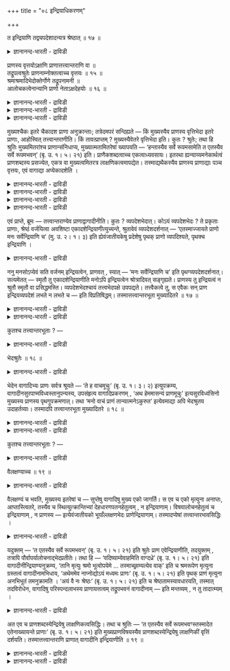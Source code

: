 +++
title = "०८ इन्द्रियाधिकरणम्"

+++

त इन्द्रियाणि तद्व्यपदेशादन्यत्र श्रेष्ठात् ॥ १७ ॥  
<details><summary>ज्ञानानन्द-भारती - द्राविडी</summary>

त इन्द्रियाणि तत्व्यबदेसादन्यत्र च्रेष्टात् ॥ १७ ॥
</details>

प्राणस्य वृत्तयोऽक्षाणि प्राणात्तत्त्वान्तराणि वा ॥  
तद्रूपत्वश्रुतेः प्राणनाम्नोक्तत्वाच्च वृत्तयः ॥ १५ ॥  
श्रमाश्रमादिभेदोक्तेर्गोणे तद्रूपनामनी ॥  
आलोचकत्वेनान्यानि प्राणो नेताऽक्षदेहयोः ॥ १६ ॥  
<details><summary>ज्ञानानन्द-भारती - द्राविडी</summary>

--वैयासिग न्यायमाला
</details>

<details><summary>ज्ञानानन्द-भारती - द्राविडी</summary>

इन्दिरियङ्गळ् पिराणऩुडैय विरुत्तिगळ् (वियाबारङ्गळ्, सॆयल्गळ्) ताऩा? अल्लदु पिराणऩै विड वेऱायुळ्ळ तत्वङ्गळा? अदऩ्(पिराणऩिऩ्) रूबमायिरुप् पदागच् चॊल्लियिरुप्पदालुम्, पिराणऩ् ऎऩ्ऱ पॆयरिऩा लेये अवै सॊल्लप्पट्टिरुप्पदिऩालुम्, (पिराणऩुडैय) विरुत्तिगळ्दाऩ्।
</details>

<details><summary>ज्ञानानन्द-भारती - द्राविडी</summary>

इन्दिरियङ्गळुक्कु सिरमम्, (पिराणऩुक्कु) सिरममिल् लामै मुदलाऩ वेऱुबाडु सॊल्लप्पट्टिरुप्पदाल्, अदऩ् रूबमॆऩ्बदुम्, अदे पॆयरैयुडैयदुम् कौणम् (उबसारमागक् सॊल्लप्पडुवदु)। तऩित्तऩिये अऱिगिऱवै कळ् ऎऩ्बदिऩाल् (अवै) वेऱु। पिराणऩ्, इन्दिरियङ्गळैयुम् सरीरत्तैयुम् नडत्तुवदु (आगैयाल् अवै वेऱु तत्वङ्गळ् ताऩ्)।
</details>

मुख्यश्चैकः इतरे चैकादश प्राणा अनुक्रान्ताः; तत्रेदमपरं सन्दिह्यते — किं मुख्यस्यैव प्राणस्य वृत्तिभेदा इतरे प्राणाः, आहोस्वित् तत्त्वान्तराणीति। किं तावत्प्राप्तम् ? मुख्यस्यैवेतरे वृत्तिभेदा इति। कुतः ? श्रुतेः; तथा हि श्रुतिः मुख्यमितरांश्च प्राणान्संनिधाप्य, मुख्यात्मतामितरेषां ख्यापयति — ‘हन्तास्यैव सर्वे रूपमसामेति त एतस्यैव सर्वे रूपमभवन्’ (बृ. उ. १। ५। २१) इति। प्राणैकशब्दत्वाच्च एकत्वाध्यवसायः। इतरथा ह्यन्याय्यमनेकार्थत्वं प्राणशब्दस्य प्रसज्येत, एकत्र वा मुख्यत्वमितरत्र लाक्षणिकत्वमापद्येत। तस्माद्यथैकस्यैव प्राणस्य प्राणाद्याः पञ्च वृत्तयः, एवं वागाद्या अप्येकादशेति ।

<details><summary>ज्ञानानन्द-भारती - द्राविडी</summary>

(वाक् मुदलाऩ इन्दिरियङ्गळ् अबाऩऩ्, वियाऩऩ् इवैगळैप् पोल पिराणऩुडैय विरुत्तिगळा अल्लदु पिराणऩैक्काट्टिलुम् वेऱाऩ तत्वङ्गळा ऎऩ्ऱु सन्देहम्। सुरुदियिल् इन्दिरियङ्गळ् पिराणऩुडैय रूबत्तैयडैन्दऩ ऎऩ्ऱु सॊल्लियि रुप्पदालुम्, इन्दिरियङ्गळुक्कुम् पिराणऩ् ऎऩ्ऱ पॆयर् इरुप्पदालुम् इन्दिरियङ्गळ् पिराणऩुडैय विरुत् तिगळे तविर पिराणऩैक् काट्टिलुम् वेऱाऩ तत्वङ्ग ऎल्ल ऎऩ्ऱु पूर्वबक्षम्।
</details>

<details><summary>ज्ञानानन्द-भारती - द्राविडी</summary>

अददऩ् कारियङ्गळैच् चॆय्युम् इन्दिरियङ्गळ् सिरममडैन्दु तूङ्गुगिऩ्ऱऩ। पिराणऩ् ऒरुवऩ् मट्टुम् ऎव्विद सिरममुमडैयामल् ऎप्पॊऴुदुम् विऴित्तुक् कॊण्डिरुक्किऱाऩ्। वाक्कु मुदलाऩ इन्दिरियङ्गळ् सरीरत्तैविट्टु वॆळिक्किळम्बिऩालुम् मरणम् एऱ्पडुव तिल्लै। ऊमै मुदलाऩ पॆयरुडऩ् जीवित्तुक्कॊण्डु ताऩिरुक्किऱाऩ्। पिराणऩ् वॆळिक्किळम्बिऩालो मरणम् एऱ्पडुगिऱदु ऎऩ्ऱु सुरुदि कूऱुगिऱदु। विषयत्तै आलोसिप्पदऱ्कुक् कारणम् इन्दिरियम्। पिराणऩो सरीरत्तैयुम् इन्दिरियङ्गळैयुम् ताङ्गिक्कॊण्डु नडत्तुगिऱवऩ्। इम्मादिरियाऩ वेऱ्ऱुमैगळिलिरुप् पदाल् इन्दिरियङ्गळ् पिराणऩैक्काट्टिलुम् वेऱाऩ तत्वङ्गळ् पिराणादीऩमाग इन्दिरियङ्गळिऩ् सलऩम् एऱ्पडुवदैक् कॊण्डु पिराणरूबत्तैयडैन्ददागच् चॊल्लप्पडुगिऱदु। इदैक्कॊण्डु कौणमाग इन्दिरियङ्गळुक्कुम् पिराणऩ् ऎऩ्ऱ पॆयर् एऱ्पट्टु इरुक्किऱदु ऎऩ्ऱु सित्तान्दम्)।
</details>

<details><summary>ज्ञानानन्द-भारती - द्राविडी</summary>

मुक्कियमाऩ पिराणऩ् ऒऩ्ऱु, मऱ्ऱदु पदिऩॊऩ्ऱु, ऎऩ्ऱु पिराणऩ्गळ् सॊल्लप्पट्टिरुक् किऩ्ऱऩ। अङ्गे इदु वेऱु सन्देहिक्कप्पडुगिऱदु। मऱ्ऱ पिराणऩ्गळ् मुक्किय पिराणऩुडैयवे विरुत्ति विसेषङ्गळा? अल्लदु वेऱु तत्वङ्गळा? ऎऩ्ऱु।
</details>

<details><summary>ज्ञानानन्द-भारती - द्राविडी</summary>

पूर्वबक्षम्: ऎदु नियायम्? मुक्कियत्तिऩुडैय विरुत्ति विसेषङ्गळ्दाऩ् मऱ्ऱवै ऎऩ्ऱु। ऎदिऩाल्? सुरुदियिरुप्पदिऩाल्। अप्पडिये सुरुदि “नाम् ऎल्लारुम् इदऩुडैय रूबमागवेयिरुप्पोम् ऎऩ्ऱु अवै ऎल्लाम् इदऩ् रूबमागवे आय्विट्टऩ”(पिरुहत्।१;५-२१) ऎऩ्ऱु मुक्कियत्तैयुम् मऱ्ऱ पिराणऩ्गळैयुम् सेर्त्तुच् चॊल्लि मऱ्ऱवैगळुक्कु मुक्किय पिराणऩिऩ् स्वरूब मायिरुक्कुम् तऩ्मैयैच् चॊल्गिऱदु। “पिराणऩ्” ऎऩ्ऱु ऒरे पॆयरुळ्ळवैगळाग इरुप्पदालुम् ऒऩ्ऱायिरुक्कुम् तऩ्मै तीर्माऩमागिऱदु। वेऱुविदमाऩालो, पिराणऩ् ऎऩ्ऱ सप्तत्तिऱ्कु नियायमऩ्ऩियिल् पलविद अर्त्तमुळ्ळ तऩ्मै एऱ्पट्टुविडुम्। अल्लदु, ओरिडत्तिल् मुक्कियत् तऩ्मै वेऱिडत्तिल् लक्षणै ऎऩ्ऱु एऱ्पडुम्। आगैयाल् ऎप्पडि ऒरे पिराणऩुक्कु पिराणऩ् मुदलिय ऐन्दु विरुत्तिगळो, अप्पडिये वाक्कु मुदलाऩ पदिऩोरु विरुत्तिगळुम्, ऎऩ्ऱु।
</details>

एवं प्राप्ते, ब्रूमः — तत्त्वान्तराण्येव प्राणाद्वागादीनीति। कुतः ? व्यपदेशभेदात्। कोऽयं व्यपदेशभेदः ? ते प्रकृताः प्राणाः, श्रेष्ठं वर्जयित्वा अवशिष्टा एकादशेन्द्रियाणीत्युच्यन्ते, श्रुतावेवं व्यपदेशदर्शनात् — ‘एतस्माज्जायते प्राणो मनः सर्वेन्द्रियाणि च’ (मु. उ. २। १। ३) इति ह्येवंजातीयकेषु प्रदेशेषु पृथक् प्राणो व्यपदिश्यते, पृथक्च इन्द्रियाणि ।

<details><summary>ज्ञानानन्द-भारती - द्राविडी</summary>

सित्तान्दम्: इव्विदम् वरुम्बोदु सॊल्गिऱोम्: वाक्कु मुदलियवैगळ् पिराणऩैक् काट्टिलुम् वेऱु तत्वङ्गळ् ताऩ् ऎऩ्ऱु ऎदिऩाल्? 'कुऱिप्पिडुवदिल् वित्तियासमिप्पदाल्। कुऱिप्पिडुवदाल् वित्तियासम् ऎऩ्ऱ इदु ऎऩ्ऩ? पिरगिरुदमायुळ्ळ अन्द पिराणऩ्गळ्, सिरेष्टऩै (मुक्कियऩै) विट्टुविट्टु मीदमुळ्ळ पदिऩॊऩ्ऱु इन्दिरियङ्गळ् ऎऩ्ऱु सॊल्लप्पडुगिऩ्ऱऩ। सुरुदियिल् इव्विदम् कुऱिप्पिडुवदु काणप्पडुवदाल्। "इदिलिरुन्दु उण्डागिऱदु पिराणऩ्, मऩस्, ऎल्ला इन्दिरियङ्गळुम्” (मुण्डग।११।१-३) ऎऩ्ऱु इदु पोलुळ्ळविडङ्गळिल् तऩियाग पिराणऩुम् तऩियाग इन्दिरियङ्गळुम् कुऱिप्पिडप्पडुगिऩ्ऱऩ।
</details>

ननु मनसोऽप्येवं सति वर्जनम् इन्द्रियत्वेन, प्राणवत् , स्यात् — ‘मनः सर्वेन्द्रियाणि च’ इति पृथग्व्यपदेशदर्शनात्। सत्यमेतत् — स्मृतौ तु एकादशेन्द्रियाणीति मनोऽपि इन्द्रियत्वेन श्रोत्रादिवत् सङ्गृह्यते। प्राणस्य तु इन्द्रियत्वं न श्रुतौ स्मृतौ वा प्रसिद्धमस्ति। व्यपदेशभेदश्चायं तत्त्वभेदपक्षे उपपद्यते। तत्त्वैकत्वे तु, स एवैकः सन् प्राण इन्द्रियव्यपदेशं लभते न लभते च — इति विप्रतिषिद्धम्। तस्मात्तत्त्वान्तरभूता मुख्यादितरे ॥ १७ ॥

<details><summary>ज्ञानानन्द-भारती - द्राविडी</summary>

इव्विदमाऩाल् “मऩस्, ऎल्ला इन्दिरियङ्गळुम्” ऎऩ्ऱु तऩियाय् सॊल्लियिरुप्पदाल्, पिराणऩैप्पोल मऩसिऱ्कुम् इन्दिरियत्तऩ्मैयिलिरुन्दु विलक्कु एऱ्पडुमेयॆऩ्ऱाल्, इदु वास्तवम्। आऩाल् स्मिरुदियिल् पदिऩोरु इन्दिरियङ्गळॆऩ्ऱु मऩसुम्, कादु मुदलियदैप्पोल इन्दिरियमाग सेर्क्कप्पट्टिरु क्किऱदु। पिराणऩुक्को, सुरुदियिलो, स्मिरुदियिलो, इन्दिरियत्तऩ्मै पिरसित्तमिल्लै।
</details>

<details><summary>ज्ञानानन्द-भारती - द्राविडी</summary>

तत्वत्तिल् पेदमिरुक्कुम् पक्षत्तिल् इन्द कुऱिप्पिट् टदिलुळ्ळ पेदम् पॊरुत्तमागुम्। ऒरे तत्वमायिरुन् दालो, ऒऩ्ऱागवेयिरुक्किऱ अन्द पिराणऩ् इन्दिरिय मॆऩ्ऱ पॆयरै अडैगिऱदु अडैगिऱदुमिल्लै ऎऩ्ऱु विरुत्तप्पडुम्। आगैयाल् मऱ्ऱवै मुक्कियत्तिलिरुन्दु वेऱायुळ्ळ तत्तुवमायिरुप्पवै।
</details>

कुतश्च तत्त्वान्तरभूताः ? —

<details><summary>ज्ञानानन्द-भारती - द्राविडी</summary>

वेऱु ऎदिऩालुम् वेऱु तत्वमायिरुप्पवै?
</details>

भेदश्रुतेः ॥ १८ ॥  
<details><summary>ज्ञानानन्द-भारती - द्राविडी</summary>

पेदच्रुदे: ॥ १८ ॥
</details>

भेदेन वागादिभ्यः प्राणः सर्वत्र श्रूयते — ‘ते ह वाचमूचुः’ (बृ. उ. १। ३। २) इत्युपक्रम्य, वागादीनसुरपाप्मविध्वस्तानुपन्यस्य, उपसंहृत्य वागादिप्रकरणम् , ‘अथ हेममासन्यं प्राणमूचुः’ इत्यसुरविध्वंसिनो मुख्यस्य प्राणस्य पृथगुपक्रमणात्। तथा ‘मनो वाचं प्राणं तान्यात्मनेऽकुरुत’ इत्येवमाद्या अपि भेदश्रुतय उदाहर्तव्याः। तस्मादपि तत्त्वान्तरभूता मुख्यादितरे ॥ १८ ॥

<details><summary>ज्ञानानन्द-भारती - द्राविडी</summary>

वाक्कु मुदलियवैगळिलिरुन्दु वेऱाग ऎङ्गुम् पिराणऩ् सॊल्लप्पडुगिऱदु। "अवैगळ् वाक्कै सॊल्लिऩ” (पिरुहत्।१;३-२) ऎऩ्ऱु आरम्बित्तु, वाक्कु मुदलियवैगळै असुरर्गळाल् कॆडुक्कप्पट्ट वैगळाग सॊल्लिविट्टु, वाक्कु मुदलियदिऩ् पिरगरणत्तै मुडित्तुक् कॊण्डु “पिऱ्पाडु इन्द मुगत्तिलुळ्ळ पिराणऩै सॊल्लिऩ” ऎऩ्ऱु असुरर् कळैप् पोक्कडिक्कक्कूडिय मुक्किय पिराणऩैप्पऱ्ऱि तऩियाग आरम्बित्तिरुप्पदिऩाल्।
</details>

<details><summary>ज्ञानानन्द-भारती - द्राविडी</summary>

अप्पडिये “मऩस्, वाक्कु, पिराणऩ् अवै कळै तऩक्काग सॆय्दु कॊण्डदु” ऎऩ्बदु मुदलाऩ पेद सुरुदिगळुम् ऎडुत्तुक् कॊळ्ळ वेण्डियवै। अदिऩालुम् मऱ्ऱवै मुक्कियत्तिलिरुन्दु वेऱु तत्वमायिरुप्पवैगळ्।
</details>

कुतश्च तत्त्वान्तरभूताः ? —

<details><summary>ज्ञानानन्द-भारती - द्राविडी</summary>

वेऱु ऎदिऩालुम् वेऱु तत्वमायिरुप्पवैगळ्?-
</details>

वैलक्षण्याच्च ॥ १९ ॥  
<details><summary>ज्ञानानन्द-भारती - द्राविडी</summary>

वैलक्षण्याच्च ॥ १९ ॥
</details>

वैलक्षण्यं च भवति, मुख्यस्य इतरेषां च — सुप्तेषु वागादिषु मुख्य एको जागर्ति। स एव च एको मृत्युना अनाप्तः, आप्तास्त्वितरे, तस्यैव च स्थित्युत्क्रान्तिभ्यां देहधारणपतनहेतुत्वम् , न इन्द्रियाणाम्। विषयालोचनहेतुत्वं च इन्द्रियाणाम् , न प्राणस्य — इत्येवंजातीयको भूयाँल्लक्षणभेदः प्राणेन्द्रियाणाम्। तस्मादप्येषां तत्त्वान्तरभावसिद्धिः ।

<details><summary>ज्ञानानन्द-भारती - द्राविडी</summary>

मुक्कियत्तिऱ्कुम्, मऱ्ऱवैगळुक्कुम् विरुत्तमाऩ लक्षणमुळ्ळ तऩ्मैयुम् इरुक्किऱदु। वाक्कु मुदलियवै तूङ्गुम् पोदु मुक्कियम् ऒऩ्ऱुदाऩ् विऴित्तुक् कॊण्डिरुक्किऱदु; मिरुत्युविऩाल् पिडिक्कप् पडाददु अदु ऒऩ्ऱुदाऩ्। मऱ्ऱवैगळो पिडिक्कप् पट्टवै। अदऱ्कुत्ताऩ् इरुप्पु वॆळिक्किळम्बुदल् इवैगळाल् तेहम् तरिप्पदऱ्कुम् विऴुवदऱ्कुम् कारणमायिरुक्कुम् तऩ्मै ; इन्दिरियङ्गळुक्कु इल्लै। विषयङ्गळै आलोसऩै सॆय्वदऱ्कुक् कारणमा यिरुक्कुम् तऩ्मै इन्दिरियङ्गळुक्के तविर, पिराण ऩुक्कु इल्लै ऎऩ्ऱु इदुबोलुळ्ळ लक्षणत्तिल् पेदम् पिराणऩुक्कुम् इन्दिरियङ्गळुक्कुम् पल इरुक्किऩ्ऱऩ। आगैयिऩालुम् इवैगळुक्कु वेऱु तत्वमायिरुप्पदु सित्तिक्किऱदु।
</details>

यदुक्तम् — ‘त एतस्यैव सर्वे रूपमभवन्’ (बृ. उ. १। ५। २१) इति श्रुतेः प्राण एवेन्द्रियाणीति, तदयुक्तम् , तत्रापि पौर्वापर्यालोचनाद्भेदप्रतीतेः। तथा हि — ‘वदिष्याम्येवाहमिति वाग्दध्रे’ (बृ. उ. १। ५। २१) इति वागादीनीन्द्रियाण्यनुक्रम्य, ‘तानि मृत्युः श्रमो भूत्वोपयेमे ... तस्माच्छ्राम्यत्येव वाक्’ इति च श्रमरूपेण मृत्युना ग्रस्तत्वं वागादीनामभिधाय, ‘अथेममेव नाप्नोद्योऽयं मध्यमः प्राणः’ (बृ. उ. १। ५। २१) इति पृथक् प्राणं मृत्युना अनभिभूतं तमनुक्रामति । ‘अयं वै नः श्रेष्ठः’ (बृ. उ. १। ५। २१) इति च श्रेष्ठतामस्यावधारयति, तस्मात् तदविरोधेन, वागादिषु परिस्पन्दलाभस्य प्राणायत्तत्वम् तद्रूपभवनं वागादीनाम् — इति मन्तव्यम् , न तु तादात्म्यम् ।

<details><summary>ज्ञानानन्द-भारती - द्राविडी</summary>

“अवै ऎल्लाम् इदऩ् रूबमागवे इरुन्दऩ" (पिरुहत्।१-५-२१) ऎऩ्ऱ सुरुदियिऩाल् पिराणऩे ताऩ् इन्दिरियङ्गळ् ऎऩ्ऱु ऎदु सॊल्लप्पट्टदो, अदु युक्तमिल्लै। अङ्गेयुम् मुऩ्बिऩ् आलोसऩै सॆय्दाल् पेदमे तॆरिवदाल् अप्पडिये “नाऩ् पेसत्ताऩ् सॆय्वेऩ् ऎऩ्ऱु वाक्कु तीर्माऩित्तदु” (पिरुहत्।१-५-२१) ऎऩ्ऱु वाक्कु मुदलिय इन्दिरियङ्गळै आरम्बित्तु "अवैगळै मिरुत्यु सिरममाग आगि नॆरुङ्गिऱ्ऱु। अदिऩाल् वाक्कु सिरमत्तैये अडैगिऱदु” ऎऩ्ऱु सिरमरूबमाऩ मिरुत्युविऩाल् पीडिक्कप्पडुम् तऩ्मैयै वाक्कु मुदलियवैगळुक्कु सॊल्लिविट्टु, "पिऱगु ऎदु इन्द नडुविलुळ्ळ पिराणऩो, अदै मात्तिरम् पीडिक्कविल्लै” ऎऩ्ऱु मिरुत्युविऩाल् पीडिक्कप्पडाद अन्द पिराणऩैप्पऱ्ऱि तऩियाग तॊडर्न्दु सॊल्गिऱदु। “इवर् ताऩ् नम्मैविड सिरेष्टर्” (पिरुहत्।१-५-२१) ऎऩ्ऱु इदऩुडैय सिरेष् टत्तऩ्मैयुम् उऱुदियाय् सॊल्लुगिऱदु। आगैयाल् अदऱ्कु विरोदमऩ्ऩियिल्, वाक्कु मुदलियवैगळिल् असैवु एऱ्पडुवदु पिराणऩुक्कु अदीऩमायिरुप्पदु ताऩ् वाक्कु मुदलियवैगळुक्कु अदऩ् रूबमायिरुप्पदु ऎऩ्ऱु अऱिय वेण्डुम्, ऒऩ्ऱागविरुक्कुम् तऩ्मैयल्ल।
</details>

अत एव च प्राणशब्दस्येन्द्रियेषु लाक्षणिकत्वसिद्धिः। तथा च श्रुतिः — ‘त एतस्यैव सर्वे रूपमभवꣳस्तस्मादेत एतेनाख्यायन्ते प्राणाः’ (बृ. उ. १। ५। २१) इति मुख्यप्राणविषयस्यैव प्राणशब्दस्येन्द्रियेषु लाक्षणिकीं वृत्तिं दर्शयति। तस्मात्तत्त्वान्तराणि प्राणात् वागादीनि इन्द्रियाणीति ॥ १९ ॥

<details><summary>ज्ञानानन्द-भारती - द्राविडी</summary>

इदऩालेये इन्दिरियङ्गळ् विषयमाय् पिराणऩ् ऎऩ्ऱ सप्तत्तिऱ्कु लक्षणैयाल् एऱ्पडुम् तऩ्मै सित्तिक्किऱदु। अप्पडिये सुरुदियुम् “अवै ऎल्लाम् इदऩुडैय रूबमागवे आयिऩ। आगैयाल् इन्द पिराणऩ्गळ् इदऩाल् (पिराणऩॆऩ्ऱ सप्तत्ताल्) सॊल्लप्पडुगिऩ्ऱऩ" (पिरुहत्। १। ५-२१) ऎऩ्ऱु मुक्किय पिराणऩैये विषयमायुळ्ळ पिराणऩ् ऎऩ्ऱ सप्तत्तिऱ्कु इन्दिरियङ्गळ् विषयत्तिल् लक्षणैयाल् एऱ्पट्ट विरुत्ति ऎऩ्बदैक् काट्टुगिऱदु।
</details>

<details><summary>ज्ञानानन्द-भारती - द्राविडी</summary>

आगैयाल् इन्दिरियङ्गळ् पिराणऩैक् काट्टिलुम् वेऱायुळ्ळ तत्वङ्गळ् ऎऩ्ऱु।
</details>


